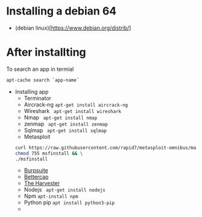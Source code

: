 # Installing a debian 64 
- (debian linux)[https://www.debian.org/distrib/]
# After installting 
To search an app in termial 
```bash
apt-cache search `app-name`
```
- Installing app
    - Terminator
    - Aircrack-ng ``` apt-get install aircrack-ng ```
    - Wireshark  ``` apt-get install wireshark``` 
    - Nmap ``` apt-get install nmap```
    - zenmap ``` apt-get install zenmap```
    - Sqlmap ``` apt-get install sqlmap```
    - Metasploit 
    ```bash
    curl https://raw.githubusercontent.com/rapid7/metasploit-omnibus/master/config/templates/metasploit-framework-wrappers/msfupdate.erb > msfinstall && \
  chmod 755 msfinstall && \
  ./msfinstall
  ```
  - [Burpsuite](https://portswigger.net/burp/communitydownload)
  - [Bettercap](https://portswigger.net/burp/communitydownload)
  - [The Harvester](https://github.com/laramies/theHarvester)
  - Nodejs ``` apt-get install nodejs```
  - Npm ```apt-install npm```
  - Python pip ```apt install python3-pip ```
  - 
